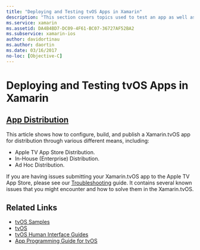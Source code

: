 ```yaml
---
title: "Deploying and Testing tvOS Apps in Xamarin"
description: "This section covers topics used to test an app as well as how to distribute it. Topics here include things such as tools used for debugging, deployment to testers and how to publish an application to the Apple TV App Store."
ms.service: xamarin
ms.assetid: DA4B4BD7-DC09-4F61-BC07-36727AF52BA2
ms.subservice: xamarin-ios
author: davidortinau
ms.author: daortin
ms.date: 03/16/2017
no-loc: [Objective-C]
---
```


# Deploying and Testing tvOS Apps in Xamarin

## [App Distribution](~/ios/tvos/deploy-test/app-distribution/index.md)

This article shows how to configure, build, and publish a Xamarin.tvOS app for distribution through various different means, including:

- Apple TV App Store Distribution.
- In-House (Enterprise) Distribution.
- Ad Hoc Distribution.

If you are having issues submitting your Xamarin.tvOS app to the Apple TV App Store, please see our [Troubleshooting](~/ios/tvos/troubleshooting.md) guide. It contains several known issues that you might encounter and how to solve them in the Xamarin.tvOS.

## Related Links

- [tvOS Samples](/samples/browse/?products=xamarin&term=Xamarin.iOS%2btvOS)
- [tvOS](https://developer.apple.com/tvos/)
- [tvOS Human Interface Guides](https://developer.apple.com/tvos/human-interface-guidelines/)
- [App Programming Guide for tvOS](https://developer.apple.com/library/prerelease/tvos/documentation/General/Conceptual/AppleTV_PG/)